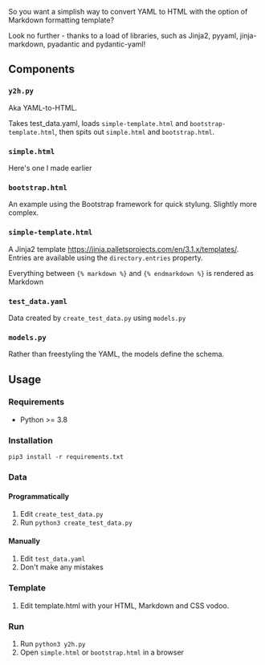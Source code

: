 So you want a simplish way to convert YAML to HTML with the option of Markdown formatting template?

Look no further - thanks to a load of libraries, such as Jinja2, pyyaml, jinja-markdown, pyadantic
and pydantic-yaml!

## Components

### `y2h.py`
Aka YAML-to-HTML.

Takes test_data.yaml, loads `simple-template.html` and `bootstrap-template.html`, then spits out 
`simple.html` and `bootstrap.html`.

### `simple.html`

Here's one I made earlier

### `bootstrap.html`

An example using the Bootstrap framework for quick stylung. Slightly more complex.

### `simple-template.html`
A Jinja2 template https://jinja.palletsprojects.com/en/3.1.x/templates/. Entries are available using the 
`directory.entries` property.

Everything between `{% markdown %}` and `{% endmarkdown %}` is rendered as Markdown

### `test_data.yaml`

Data created by `create_test_data.py` using `models.py`

### `models.py`

Rather than freestyling the YAML, the models define the schema.

## Usage

### Requirements

- Python >= 3.8

### Installation

    pip3 install -r requirements.txt

### Data

#### Programmatically

1. Edit `create_test_data.py`
2. Run ```python3 create_test_data.py```

#### Manually

1. Edit `test_data.yaml`
2. Don't make any mistakes

### Template

1. Edit template.html with your HTML, Markdown and CSS vodoo.

### Run

1. Run ```python3 y2h.py```
2. Open `simple.html` or `bootstrap.html` in a browser
    

